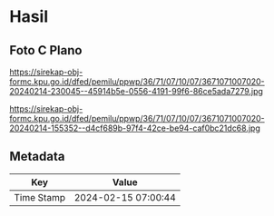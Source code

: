 # Hasil

## Foto C Plano

https://sirekap-obj-formc.kpu.go.id/dfed/pemilu/ppwp/36/71/07/10/07/3671071007020-20240214-230045--45914b5e-0556-4191-99f6-86ce5ada7279.jpg

https://sirekap-obj-formc.kpu.go.id/dfed/pemilu/ppwp/36/71/07/10/07/3671071007020-20240214-155352--d4cf689b-97f4-42ce-be94-caf0bc21dc68.jpg


## Metadata

| Key        | Value               |
| ---------- | ------------------- |
| Time Stamp | 2024-02-15 07:00:44 |



